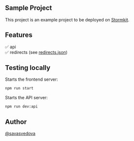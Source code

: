 ## Sample Project

This project is an example project to be deployed on [Stormkit](https://www.stormkit.io). 

## Features

✅ api<br/>
✅ redirects (see [redirects.json](./redirects.json))

## Testing locally

Starts the frontend server: 

```bash
npm run start
```

Starts the API server:

```bash
npm run dev:api
```

## Author

[@savasvedova](https://x.com/savasvedova)
